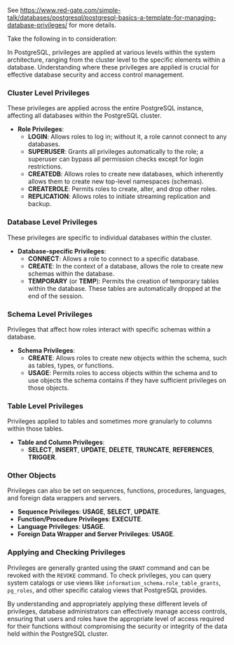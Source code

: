 
See https://www.red-gate.com/simple-talk/databases/postgresql/postgresql-basics-a-template-for-managing-database-privileges/
for more details.

Take the following in to consideration:

In PostgreSQL, privileges are applied at various levels within the system architecture, ranging from the cluster level to the specific elements within a database. Understanding where these privileges are applied is crucial for effective database security and access control management.

### Cluster Level Privileges
These privileges are applied across the entire PostgreSQL instance, affecting all databases within the PostgreSQL cluster.

- **Role Privileges**:
    - **LOGIN**: Allows roles to log in; without it, a role cannot connect to any databases.
    - **SUPERUSER**: Grants all privileges automatically to the role; a superuser can bypass all permission checks except for login restrictions.
    - **CREATEDB**: Allows roles to create new databases, which inherently allows them to create new top-level namespaces (schemas).
    - **CREATEROLE**: Permits roles to create, alter, and drop other roles.
    - **REPLICATION**: Allows roles to initiate streaming replication and backup.

### Database Level Privileges
These privileges are specific to individual databases within the cluster.

- **Database-specific Privileges**:
    - **CONNECT**: Allows a role to connect to a specific database.
    - **CREATE**: In the context of a database, allows the role to create new schemas within the database.
    - **TEMPORARY** (or **TEMP**): Permits the creation of temporary tables within the database. These tables are automatically dropped at the end of the session.

### Schema Level Privileges
Privileges that affect how roles interact with specific schemas within a database.

- **Schema Privileges**:
    - **CREATE**: Allows roles to create new objects within the schema, such as tables, types, or functions.
    - **USAGE**: Permits roles to access objects within the schema and to use objects the schema contains if they have sufficient privileges on those objects.

### Table Level Privileges
Privileges applied to tables and sometimes more granularly to columns within those tables.

- **Table and Column Privileges**:
    - **SELECT**, **INSERT**, **UPDATE**, **DELETE**, **TRUNCATE**, **REFERENCES**, **TRIGGER**.

### Other Objects
Privileges can also be set on sequences, functions, procedures, languages, and foreign data wrappers and servers.

- **Sequence Privileges**: **USAGE**, **SELECT**, **UPDATE**.
- **Function/Procedure Privileges**: **EXECUTE**.
- **Language Privileges**: **USAGE**.
- **Foreign Data Wrapper and Server Privileges**: **USAGE**.

### Applying and Checking Privileges
Privileges are generally granted using the `GRANT` command and can be revoked with the `REVOKE` command. To check privileges, you can query system catalogs or use views like `information_schema.role_table_grants`, `pg_roles`, and other specific catalog views that PostgreSQL provides.

By understanding and appropriately applying these different levels of privileges, database administrators can effectively manage access controls, ensuring that users and roles have the appropriate level of access required for their functions without compromising the security or integrity of the data held within the PostgreSQL cluster.